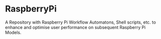 # RaspberryPi
A Repository with Raspberry Pi Workflow Automatons, Shell scripts, etc. to enhance and optimise user performance on subsequent Raspberry Pi Models.
